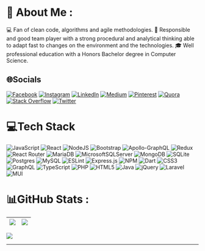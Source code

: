 # 💫 About Me :
💻 Fan of clean code, algorithms and agile methodologies.
👷 Responsible and good team player with a strong procedural and analytical thinking able to adapt fast to changes on the environment and the technologies. 
🎓 Well professional education with a Honors Bachelor degree in Computer Science.

## 🌐Socials
[![Facebook](https://img.shields.io/badge/Facebook-%231877F2.svg?logo=Facebook&logoColor=white)](https://facebook.com/manglynho) [![Instagram](https://img.shields.io/badge/Instagram-%23E4405F.svg?logo=Instagram&logoColor=white)](https://instagram.com/manglynho) [![LinkedIn](https://img.shields.io/badge/LinkedIn-%230077B5.svg?logo=linkedin&logoColor=white)](https://linkedin.com/in/mangly) [![Medium](https://img.shields.io/badge/Medium-12100E?logo=medium&logoColor=white)](https://medium.com/@manglynho) [![Pinterest](https://img.shields.io/badge/Pinterest-%23E60023.svg?logo=Pinterest&logoColor=white)](https://pinterest.com/manglynho) [![Quora](https://img.shields.io/badge/Quora-%23B92B27.svg?logo=Quora&logoColor=white)](https://quora.com/profile/manglynho) [![Stack Overflow](https://img.shields.io/badge/-Stackoverflow-FE7A16?logo=stack-overflow&logoColor=white)](https://stackoverflow.com/users/manglynho) [![Twitter](https://img.shields.io/badge/Twitter-%231DA1F2.svg?logo=Twitter&logoColor=white)](https://twitter.com/manglynho) 

# 💻Tech Stack
![JavaScript](https://img.shields.io/badge/javascript-%23323330.svg?style=for-the-badge&logo=javascript&logoColor=%23F7DF1E) ![React](https://img.shields.io/badge/react-%2320232a.svg?style=for-the-badge&logo=react&logoColor=%2361DAFB) ![NodeJS](https://img.shields.io/badge/node.js-6DA55F?style=for-the-badge&logo=node.js&logoColor=white) ![Bootstrap](https://img.shields.io/badge/bootstrap-%23563D7C.svg?style=for-the-badge&logo=bootstrap&logoColor=white) ![Apollo-GraphQL](https://img.shields.io/badge/-ApolloGraphQL-311C87?style=for-the-badge&logo=apollo-graphql) ![Redux](https://img.shields.io/badge/redux-%23593d88.svg?style=for-the-badge&logo=redux&logoColor=white) ![React Router](https://img.shields.io/badge/React_Router-CA4245?style=for-the-badge&logo=react-router&logoColor=white) ![MariaDB](https://img.shields.io/badge/MariaDB-003545?style=for-the-badge&logo=mariadb&logoColor=white) ![MicrosoftSQLServer](https://img.shields.io/badge/Microsoft%20SQL%20Sever-CC2927?style=for-the-badge&logo=microsoft%20sql%20server&logoColor=white) ![MongoDB](https://img.shields.io/badge/MongoDB-%234ea94b.svg?style=for-the-badge&logo=mongodb&logoColor=white) ![SQLite](https://img.shields.io/badge/sqlite-%2307405e.svg?style=for-the-badge&logo=sqlite&logoColor=white) ![Postgres](https://img.shields.io/badge/postgres-%23316192.svg?style=for-the-badge&logo=postgresql&logoColor=white) ![MySQL](https://img.shields.io/badge/mysql-%2300f.svg?style=for-the-badge&logo=mysql&logoColor=white) ![ESLint](https://img.shields.io/badge/ESLint-4B3263?style=for-the-badge&logo=eslint&logoColor=white) ![Express.js](https://img.shields.io/badge/express.js-%23404d59.svg?style=for-the-badge&logo=express&logoColor=%2361DAFB) ![NPM](https://img.shields.io/badge/NPM-%23000000.svg?style=for-the-badge&logo=npm&logoColor=white) ![Dart](https://img.shields.io/badge/dart-%230175C2.svg?style=for-the-badge&logo=dart&logoColor=white) ![CSS3](https://img.shields.io/badge/css3-%231572B6.svg?style=for-the-badge&logo=css3&logoColor=white) ![GraphQL](https://img.shields.io/badge/-GraphQL-E10098?style=for-the-badge&logo=graphql&logoColor=white) ![TypeScript](https://img.shields.io/badge/typescript-%23007ACC.svg?style=for-the-badge&logo=typescript&logoColor=white) ![PHP](https://img.shields.io/badge/php-%23777BB4.svg?style=for-the-badge&logo=php&logoColor=white) ![HTML5](https://img.shields.io/badge/html5-%23E34F26.svg?style=for-the-badge&logo=html5&logoColor=white) ![Java](https://img.shields.io/badge/java-%23ED8B00.svg?style=for-the-badge&logo=java&logoColor=white) ![jQuery](https://img.shields.io/badge/jquery-%230769AD.svg?style=for-the-badge&logo=jquery&logoColor=white) ![Laravel](https://img.shields.io/badge/laravel-%23FF2D20.svg?style=for-the-badge&logo=laravel&logoColor=white) ![MUI](https://img.shields.io/badge/MUI-%230081CB.svg?style=for-the-badge&logo=material-ui&logoColor=white)
# 📊GitHub Stats :
| ![](https://github-readme-stats-git-masterrstaa-rickstaa.vercel.app/api?username=manglynho&theme=vue&hide_border=true&include_all_commits=true&count_private=true) | ![](https://github-readme-streak-stats.herokuapp.com/?user=manglynho&theme=vue&hide_border=true) |
|-------------------------------------------------------------------------------------------------------------------------------------------|--------------------------------------------------------------------------------------------------|

![](https://github-readme-stats-git-masterrstaa-rickstaa.vercel.app/api/top-langs?username=manglynho&theme=vue&hide_border=true&include_all_commits=true&count_private=true&layout=compact)

---
